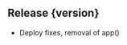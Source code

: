 ## Release {version}

- Deploy fixes, removal of app()

<!-- Generated automatically by release-zesk.sh, beware editing! -->
